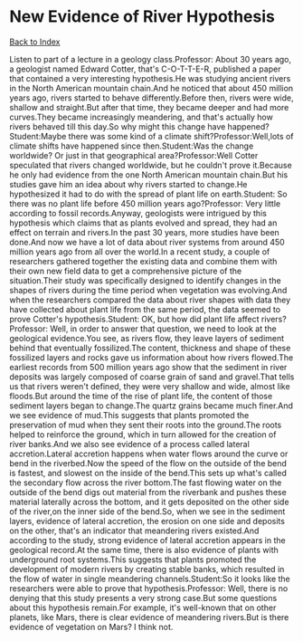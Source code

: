 # New Evidence of River Hypothesis
[Back to Index](https://github.com/windows10010/tpoExtractor/blog/master/README.md)

Listen to part of a lecture in a geology class.Professor: About 30 years ago, a geologist named Edward Cotter, that's C-O-T-T-E-R, published a paper that contained a very interesting hypothesis.He was studying ancient rivers in the North American mountain chain.And he noticed that about 450 million years ago, rivers started to behave differently.Before then, rivers were wide, shallow and straight.But after that time, they became deeper and had more curves.They became increasingly meandering, and that's actually how rivers behaved till this day.So why might this change have happened?Student:Maybe there was some kind of a climate shift?Professor:Well,lots of climate shifts have happened since then.Student:Was the change worldwide? Or just in that geographical area?Professor:Well Cotter speculated that rivers changed worldwide, but he couldn't prove it.Because he only had evidence from the one North American mountain chain.But his studies gave him an idea about why rivers started to change.He hypothesized it had to do with the spread of plant life on earth.Student: So there was no plant life before 450 million years ago?Professor: Very little according to fossil records.Anyway, geologists were intrigued by this hypothesis which claims that as plants evolved and spread, they had an effect on terrain and rivers.In the past 30 years, more studies have been done.And now we have a lot of data about river systems from around 450 million years ago from all over the world.In a recent study, a couple of researchers gathered together the existing data and combine them with their own new field data to get a comprehensive picture of the situation.Their study was specifically designed to identify changes in the shapes of rivers during the time period when vegetation was evolving.And when the researchers compared the data about river shapes with data they have collected about plant life from the same period, the data seemed to prove Cotter's hypothesis.Student: OK, but how did plant life affect rivers?Professor: Well, in order to answer that question, we need to look at the geological evidence.You see, as rivers flow, they leave layers of sediment behind that eventually fossilized.The content, thickness and shape of these fossilized layers and rocks gave us information about how rivers flowed.The earliest records from 500 million years ago show that the sediment in river deposits was largely composed of coarse grain of sand and gravel.That tells us that rivers weren't defined, they were very shallow and wide, almost like floods.But around the time of the rise of plant life, the content of those sediment layers began to change.The quartz grains became much finer.And we see evidence of mud.This suggests that plants promoted the preservation of mud when they sent their roots into the ground.The roots helped to reinforce the ground, which in turn allowed for the creation of river banks.And we also see evidence of a process called lateral accretion.Lateral accretion happens when water flows around the curve or bend in the riverbed.Now the speed of the flow on the outside of the bend is fastest, and slowest on the inside of the bend.This sets up what's called the secondary flow across the river bottom.The fast flowing water on the outside of the bend digs out material from the riverbank and pushes these material laterally across the bottom, and it gets deposited on the other side of the river,on the inner side of the bend.So, when we see in the sediment layers, evidence of lateral accretion, the erosion on one side and deposits on the other, that's an indicator that meandering rivers existed.And according to the study, strong evidence of lateral accretion appears in the geological record.At the same time, there is also evidence of plants with underground root systems.This suggests that plants promoted the development of modern rivers by creating stable banks, which resulted in the flow of water in single meandering channels.Student:So it looks like the researchers were able to prove that hypothesis.Professor: Well, there is no denying that this study presents a very strong case.But some questions about this hypothesis remain.For example, it's well-known that on other planets, like Mars, there is clear evidence of meandering rivers.But is there evidence of vegetation on Mars? I think not.